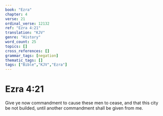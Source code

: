 ```yaml
---
book: "Ezra"
chapter: 4
verse: 21
ordinal_verse: 12132
ref: "Ezra 4:21"
translation: "KJV"
genre: "History"
word_count: 25
topics: []
cross_references: []
grammar_tags: [negation]
thematic_tags: []
tags: ["Bible","KJV","Ezra"]
---
```


# Ezra 4:21

Give ye now commandment to cause these men to cease, and that this city be not builded, until another commandment shall be given from me.
